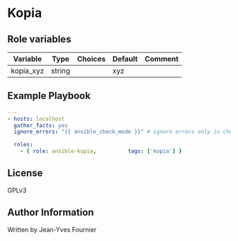 Kopia
==========

Role variables
--------------

| Variable                                     | Type    | Choices                           | Default                 | Comment         |
|----------------------------------------------|---------|-----------------------------------|-------------------------|-----------------|
| kopia_xyz                                    | string  |                                   | xyz                     |                 |


Example Playbook
----------------
```yml
---
- hosts: localhost
  gather_facts: yes
  ignore_errors: "{{ ansible_check_mode }}" # ignore errors only in check mode !

  roles:
    - { role: ansible-kopia,          tags: ['kopia'] }
```


License
-------

GPLv3

Author Information
------------------

Written by Jean-Yves Fournier
